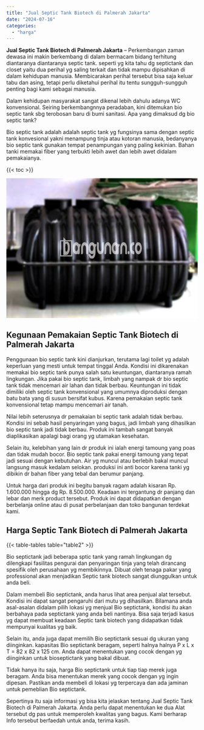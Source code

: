```yaml
---
title: "Jual Septic Tank Biotech di Palmerah Jakarta"
date: "2024-07-16"
categories: 
  - "harga"
---
```


**Jual Septic Tank Biotech di Palmerah Jakarta** – Perkembangan zaman dewasa ini makin berkembang di dalam bermacam bidang terhitung diantaranya diantaranya septic tank. seperti yg kita tahu dg septictank dan closet yaitu dua perihal yg saling terkait dan tidak mampu dipisahkan di dalam kehidupan manusia. Membicarakan perihal tersebut bisa saja keluar tabu dan asing, tetapi perlu diketahui perihal itu tentu sungguh-sungguh penting bagi kami sebagai manusia.

Dalam kehidupan masyarakat sangat dikenal lebih dahulu adanya WC konvensional. Seiring berkembangnnya peradaban, kini ditemukan bio septic tank sbg terobosan baru di bumi sanitasi. Apa yang dimaksud dg bio septic tank?

Bio septic tank adalah adalah septic tank yg fungsinya sama dengan septic tank konvesional yakni menampung tinja atau kotoran manusia, bedanyanya bio septic tank gunakan tempat penampungan yang paling kekinian. Bahan tanki memakai fiber yang terbukti lebih awet dan lebih awet didalam pemakaianya.

{{< toc >}}

![Jual Septic Tank Biotech di Palmerah Jakarta](/images/jual-bio-septictank-07.png)

## Kegunaan Pemakaian Septic Tank Biotech di Palmerah Jakarta

Penggunaan bio septic tank kini dianjurkan, terutama lagi toilet yg adalah keperluan yang mesti untuk tempat tinggal Anda. Kondisi ini dikarenakan memakai bio septic tank punya salah satu keuntungan, diantaranya ramah lingkungan. Jika pakai bio septic tank, limbah yang nampak dr bio septic tank tidak mencemari air lahan dan tidak berbau. Keuntungan ini tidak dimiliki oleh septic tank konvensional yang umumnya diproduksi dengan batu bata yang di susun bersifat kubus. Karena pemakaian septic tank konvensional tetap mampu mencemari air tanah.

Nilai lebih seterusnya dr pemakaian bi septic tank adalah tidak berbau. Kondisi ini sebab hasil penyaringan yang bagus, jadi limbah yang dihasilkan bio septic tank jadi tidak berbau. Produk ini tambah sangat banyak diaplikasikan apalagi bagi orang yg utamakan kesehatan.

Selain itu, kelebihan yang lain dr produk ini ialah energi tamoung yang poas dan tidak mudah bocor. Bio septic tank pakai energi tamoung yang tepat jadi sesuai dengan kebutuhan. Air yg muncul atau berlebih bakal muncul langsung masuk kedalam selokan. produksi ini anti bocor karena tanki yg dibikin dr bahan fiber yang tebal dan berumur panjang.

Untuk harga dari produk ini begitu banyak ragam adalah kisaran Rp. 1.600.000 hingga dg Rp. 8.500.000. Keadaan ini tergantung dr panjang dan lebar dan merk product tersebut. Produk ini dapat didapatkan dengan berbelanja online atau di pusat perbelanjaan dan toko bangunan terdekat kami.

## Harga Septic Tank Biotech di Palmerah Jakarta

{{< table-tables table="table2" >}}

Bio septictank jadi beberapa sptic tank yang ramah lingkungan dg dilengkapi fasilitas pengurai dan penyaringan tinja yang telah dirancang spesifik oleh perusahaan yg membikinnya. Dibuat oleh tenaga pakar yang professional akan menjadikan Septic tank biotech sangat diunggulkan untuk anda beli.

Dalam membeli Bio septictank, anda harus lihat area penjual alat tersebut. Kondisi ini dapat sangat pengaruhi dari mutu yg dihasilkan. Bilamana anda asal-asalan didalam pilih lokasi yg menjual Bio septictank, kondisi itu akan berbahaya pada septictank yang anda beli nantinya. Bisa saja terjadi kasus yg dapat membuat keadaan Septic tank biotech yang didapatkan tidak mempunyai kualitas yg baik.

Selain itu, anda juga dapat memilih Bio septictank sesuai dg ukuran yang diinginkan. kapasitas Bio septictank beragam, seperti halnya halnya P x L x T = 82 x 82 x 125 cm. Anda dapat menentukan yang cocok dengan yg diinginkan untuk bioseptictank yang bakal dibuat.

Tidak hanya itu saja, harga Bio septictank untuk tiap tiap merek juga beragam. Anda bisa menentukan merek yang cocok dengan yg ingin dipesan. Pastikan anda membeli di lokasi yg terpercaya dan ada jaminan untuk pemeblian Bio septictank.

Sepertinya itu saja informasi yg bisa kita jelaskan tentang Jual Septic Tank Biotech di Palmerah Jakarta. Anda perlu dapat menentukan ke dua Alat tersebut dg pas untuk memperoleh kwalitas yang bagus. Kami berharap Info tersebut berfaedah untuk anda, terima kasih.
